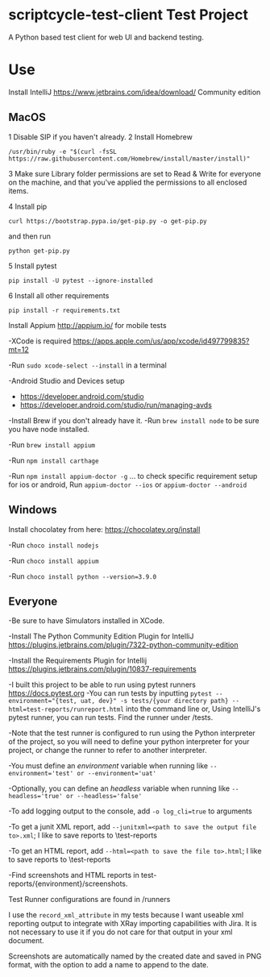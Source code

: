 # scriptcycle-test-client Test Project

A Python based test client for web UI and backend testing.

Use
===
Install IntelliJ https://www.jetbrains.com/idea/download/
Community edition

**MacOS**
---
1 Disable SIP if you haven't already.
2 Install Homebrew
```
/usr/bin/ruby -e "$(curl -fsSL https://raw.githubusercontent.com/Homebrew/install/master/install)"
```
3 Make sure Library folder permissions are set to Read & Write for everyone on the machine, and that you've applied the permissions to all enclosed items.

4 Install pip
```
curl https://bootstrap.pypa.io/get-pip.py -o get-pip.py
```
and then run
```
python get-pip.py
```

5 Install pytest
```
pip install -U pytest --ignore-installed
```

6 Install all other requirements
```
pip install -r requirements.txt
```

Install Appium http://appium.io/ for mobile tests

-XCode is required https://apps.apple.com/us/app/xcode/id497799835?mt=12

-Run `sudo xcode-select --install` in a terminal

-Android Studio and Devices setup
* https://developer.android.com/studio
* https://developer.android.com/studio/run/managing-avds

-Install Brew if you don't already have it.
-Run `brew install node` to be sure you have node installed.

-Run `brew install appium`

-Run `npm install carthage`

-Run `npm install appium-doctor -g` ... to check specific requirement setup for ios or android, Run `appium-doctor --ios` or `appium-doctor --android`

**Windows**
---
Install chocolatey from here: https://chocolatey.org/install

-Run `choco install nodejs`

-Run `choco install appium`

-Run `choco install python --version=3.9.0`

**Everyone**
---
-Be sure to have Simulators installed in XCode. 

-Install The Python Community Edition Plugin for IntelliJ https://plugins.jetbrains.com/plugin/7322-python-community-edition

-Install the Requirements Plugin for Intellij https://plugins.jetbrains.com/plugin/10837-requirements

-I built this project to be able to run using pytest runners https://docs.pytest.org
-You can run tests by
inputting `pytest --environment="{test, uat, dev}" -s tests/{your directory path} --html=test-reports/runreport.html` into the command
line or, Using IntelliJ's pytest runner, you can run tests. Find the runner under /tests.

-Note that the test runner is configured to run using the Python interpreter of the project, so you will need to define
your python interpreter for your project, or change the runner to refer to another interpreter.

-You must define an *environment* variable when running like `--environment='test' or --environment='uat'`

-Optionally, you can define an *headless* variable when running like `--headless='true' or --headless='false'`

-To add logging output to the console, add `-o log_cli=true` to arguments

-To get a junit XML report, add `--junitxml=<path to save the output file to>.xml`; I like to save reports to
\test-reports

-To get an HTML report, add `--html=<path to save the file to>.html`; I like to save reports to \test-reports

-Find screenshots and HTML reports in test-reports/{environment}/screenshots.

Test Runner configurations are found in /runners

I use the `record_xml_attribute` in my tests because I want useable xml reporting output to integrate with XRay
importing capabilities with Jira. It is not necessary to use it if you do not care for that output in your xml document.

Screenshots are automatically named by the created date and saved in PNG format, with the option to add a name to append
to the date.
